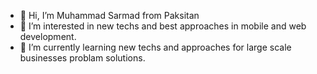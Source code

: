 - 👋 Hi, I’m Muhammad Sarmad from Paksitan
- 👀 I’m interested in new techs and best approaches in mobile and web development. 
- 🌱 I’m currently learning new techs and approaches for large scale businesses problam solutions.

<!---
sarmadkung/sarmadkung is a ✨ special ✨ repository because its `README.md` (this file) appears on your GitHub profile.
You can click the Preview link to take a look at your changes.
--->
